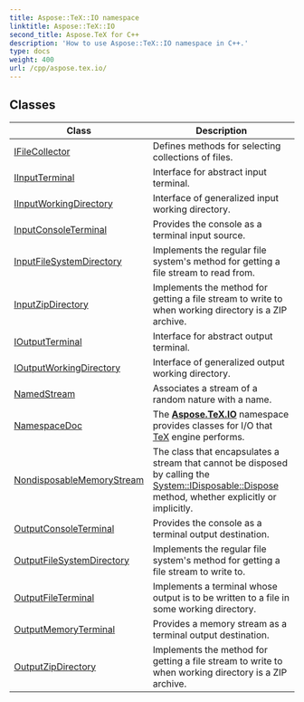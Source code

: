 ```yaml
---
title: Aspose::TeX::IO namespace
linktitle: Aspose::TeX::IO
second_title: Aspose.TeX for C++
description: 'How to use Aspose::TeX::IO namespace in C++.'
type: docs
weight: 400
url: /cpp/aspose.tex.io/
---
```




## Classes

| Class | Description |
| --- | --- |
| [IFileCollector](./ifilecollector/) | Defines methods for selecting collections of files. |
| [IInputTerminal](./iinputterminal/) | Interface for abstract input terminal. |
| [IInputWorkingDirectory](./iinputworkingdirectory/) | Interface of generalized input working directory. |
| [InputConsoleTerminal](./inputconsoleterminal/) | Provides the console as a terminal input source. |
| [InputFileSystemDirectory](./inputfilesystemdirectory/) | Implements the regular file system's method for getting a file stream to read from. |
| [InputZipDirectory](./inputzipdirectory/) | Implements the method for getting a file stream to write to when working directory is a ZIP archive. |
| [IOutputTerminal](./ioutputterminal/) | Interface for abstract output terminal. |
| [IOutputWorkingDirectory](./ioutputworkingdirectory/) | Interface of generalized output working directory. |
| [NamedStream](./namedstream/) | Associates a stream of a random nature with a name. |
| [NamespaceDoc](./namespacedoc/) | The **[Aspose.TeX.IO](./)** namespace provides classes for I/O that [TeX](../aspose.tex/) engine performs. |
| [NondisposableMemoryStream](./nondisposablememorystream/) | The class that encapsulates a stream that cannot be disposed by calling the [System::IDisposable::Dispose](../) method, whether explicitly or implicitly. |
| [OutputConsoleTerminal](./outputconsoleterminal/) | Provides the console as a terminal output destination. |
| [OutputFileSystemDirectory](./outputfilesystemdirectory/) | Implements the regular file system's method for getting a file stream to write to. |
| [OutputFileTerminal](./outputfileterminal/) | Implements a terminal whose output is to be written to a file in some working directory. |
| [OutputMemoryTerminal](./outputmemoryterminal/) | Provides a memory stream as a terminal output destination. |
| [OutputZipDirectory](./outputzipdirectory/) | Implements the method for getting a file stream to write to when working directory is a ZIP archive. |
